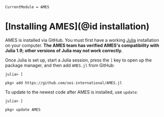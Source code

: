 ```@meta
CurrentModule = AMES
```
# [Installing AMES](@id installation)

AMES is installed via GitHub. You must first have a working [Julia](https://julialang.org/downloads/) installation on your computer. **The AMES team has verified AMES's compatibility with Julia 1.9; other versions of Julia may not work correctly.**

Once Julia is set up, start a Julia session, press the `]` key to open up the package manager, and then add `AMES.jl` from GitHub:
```
julia> ]

pkg> add https://github.com/sei-international/AMES.jl
```

To update to the newest code after AMES is installed, use `update`:
```
julia> ]

pkg> update AMES
```
